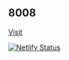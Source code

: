 ## 8008

[Visit](https://8008.netlify.app/)

[![Netlify Status](https://api.netlify.com/api/v1/badges/dc9c44f7-3b09-440b-82e3-88a1803bc2ab/deploy-status)](https://app.netlify.com/sites/8008/deploys)
